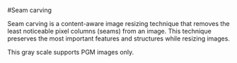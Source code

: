 #Seam carving 

Seam carving is a content-aware image resizing technique that removes the least noticeable pixel columns (seams) from an image. 
This technique preserves the most important features and structures while resizing images.

This gray scale supports PGM images only.

